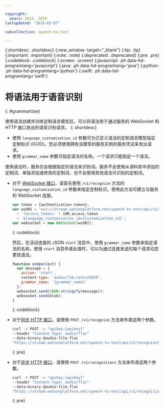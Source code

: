 ```yaml
---

copyright:
  years: 2015, 2019
lastupdated: "2019-03-07"

subcollection: speech-to-text

---
```


{:shortdesc: .shortdesc}
{:new_window: target="_blank"}
{:tip: .tip}
{:important: .important}
{:note: .note}
{:deprecated: .deprecated}
{:pre: .pre}
{:codeblock: .codeblock}
{:screen: .screen}
{:javascript: .ph data-hd-programlang='javascript'}
{:java: .ph data-hd-programlang='java'}
{:python: .ph data-hd-programlang='python'}
{:swift: .ph data-hd-programlang='swift'}

# 将语法用于语音识别
{: #grammarUse}

使用语法创建并训练定制语言模型后，可以将语法用于通过服务的 WebSocket 和 HTTP 接口发出的语音识别请求。
{: shortdesc}

-   使用 `language_customization_id` 参数可为已定义语法的定制语言模型指定定制标识 (GUID)。您必须使用拥有该模型的服务实例的服务凭证来发出请求。
-   使用 `grammar_name` 参数可指定语法的名称。一个请求只能指定一个语法。

使用语法时，服务仅会根据指定的语法来识别词。服务不会使用从语料库中添加的定制词、单独添加或修改的定制词，也不会使用其他语法可识别的定制词。

-   对于 [WebSocket 接口](/docs/services/speech-to-text/websockets.html)，请首先使用 `/v1/recognize` 方法的 `language_customization_id` 参数来指定定制标识。使用此方法可建立与服务的 WebSocket 连接。

    ```javascript
    var token = {authentication-token};
    var wsURI = 'wss://stream.watsonplatform.net/speech-to-text/api/v1/recognize'
      + '?access_token=' + IAM_access_token
      + '&language_customization_id={customization_id}';
    var websocket = new WebSocket(wsURI);
    ```
    {: codeblock}

    然后，在活动连接的 JSON `start` 消息中，使用 `grammar_name` 参数来指定语法的名称。使用 `start` 消息传递此值时，可以为通过连接发送的每个请求动态更改语法。

    ```javascript
    function onOpen(evt) {
      var message = {
        action: 'start',
        content-type: 'audio/l16;rate=22050',
        grammar_name: '{grammar_name}'
      };
      websocket.send(JSON.stringify(message));
      websocket.send(blob);
    }
    ```
    {: codeblock}
-   对于[同步 HTTP 接口](/docs/services/speech-to-text/http.html)，请使用 `POST /v1/recognize` 方法来传递这两个参数。

    ```bash
    curl -X POST -u "apikey:{apikey}"
    --header "Content-Type: audio/flac"
    --data-binary @audio-file.flac
    "https://stream.watsonplatform.net/speech-to-text/api/v1/recognize?language_customization_id={customization_id}&grammar_name={grammar_name}"
    ```
    {: pre}
-   对于[异步 HTTP 接口](/docs/services/speech-to-text/async.html)，请使用 `POST /v1/recognitions` 方法来传递这两个参数。

    ```bash
    curl -X POST -u "apikey:{apikey}"
    --header "Content-Type: audio/flac"
    --data-binary @audio-file.flac
    "https://stream.watsonplatform.net/speech-to-text/api/v1/recognitions?language_customization_id={customization_id}&grammar_name={grammar_name}"
    ```
    {: pre}
